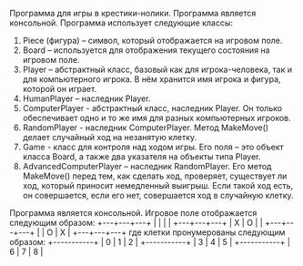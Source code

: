Программа для игры в крестики-нолики. Программа является консольной. Программа использует следующие классы:
1. Piece (фигура) – символ, который отображается на игровом поле.
2. Board – используется для отображения текущего состояния на игровом поле.
3. Player – абстрактный класс, базовый как для игрока-человека, так и для компьютерного игрока. В нём хранится имя игрока и фигура, которой он играет.
4. HumanPlayer – наследник Player.
5. ComputerPlayer - абстрактный класс, наследник Player. Он только обеспечивает одно и то же имя для разных компьютерных игроков.
6. RandomPlayer - наследник ComputerPlayer. Метод MakeMove() делает случайный ход на незанятую клетку.
7. Game - класс для контроля над ходом игры. Его поля – это объект класса Board, а также два указателя на объекты типа Player.
8. AdvancedComputerPlayer – наследник RandomPlayer. Его метод MakeMove() перед тем, как сделать ход, проверяет, существует ли ход, который приносит немедленный выигрыш. Если такой ход есть, он совершается, если его нет, совершается ход в случайную клетку.

Программа является консольной. Игровое поле отображается следующим образом:
+---+---+---+
|   |   |   |
+---+---+---+
| X | O |   |
+---+---+---+
|   | O | X |
+---+---+---+
где клетки пронумерованы следующим образом:
+-----------+
| 0 | 1 | 2 |
+-----------+
| 3 | 4 | 5 |
+-----------+
| 6 | 7 | 8 |
